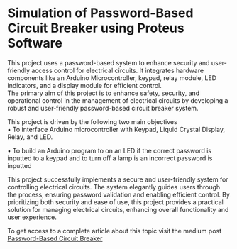 # Simulation of Password-Based Circuit Breaker using Proteus Software

This project uses a password-based system to enhance security and user-friendly access control for electrical circuits. It integrates hardware components like an Arduino Microcontroller, keypad, relay module, LED indicators, and a display module for efficient control.  
The primary aim of this project is to enhance safety, security, and operational control in the management of electrical circuits by developing a robust and user-friendly password-based circuit breaker system.

This project is driven by the following two main objectives  
• To interface Arduino microcontroller with Keypad, Liquid Crystal Display, Relay, and LED.

• To build an Arduino program to on an LED if the correct password is inputted to a keypad and to turn off a lamp is an incorrect password is inputted



This project successfully implements a secure and user-friendly system for controlling electrical circuits. The system elegantly guides users through the process, ensuring password validation and enabling efficient control. By prioritizing both security and ease of use, this project provides a practical solution for managing electrical circuits, enhancing overall functionality and user experience.

To get access to a complete article about this topic  visit the medium post [Password-Based Circuit Breaker](https://medium.com/@alaminahmad65653/simulation-of-password-based-circuit-breaker-using-proteus-software-dcedf489d252)

